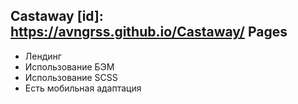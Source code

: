 ## Castaway [id]: https://avngrss.github.io/Castaway/ Pages
- Лендинг
- Использование БЭМ
- Использование SCSS
- Есть мобильная адаптация
